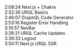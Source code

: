 2:08:24 Next.js + Chakra <br/>
2:32:36 URQL Basics <br/>
2:46:07 GraphQL Code Generator <br/>
2:53:16 Register Error Handling <br/>
3:10:57 NavBar <br/>
3:26:21 URQL Cache Updates <br/>
3:39:33 Logout <br/>
3:50:11 Next.js URQL SSR <br/>
